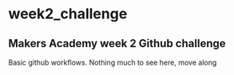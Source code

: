 week2_challenge
===============

Makers Academy week 2 Github challenge
--------------

Basic github workflows. Nothing much to see here, move along
